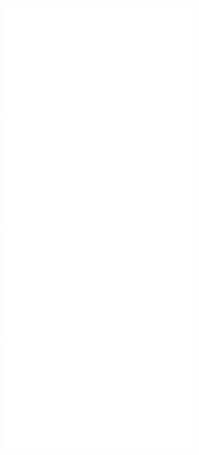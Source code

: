 <img src="https://github.com/pt10160/githubstat/blob/master/generated/overview.svg#gh-dark-mode-only" />
<img src="https://github.com/pt10160/githubstat/blob/master/generated/languages.svg#gh-dark-mode-only" />
<img src="https://github.com/pt10160/githubstat/blob/master/generated/overview.svg#gh-light-mode-only" />
<img src="https://github.com/pt10160/githubstat/blob/master/generated/languages.svg#gh-light-mode-only" />
</a>
